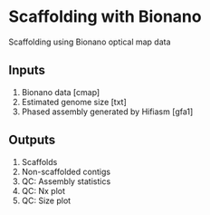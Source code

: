 # Scaffolding with Bionano

Scaffolding using Bionano optical map data

## Inputs

1. Bionano data [cmap]
2. Estimated genome size [txt]
3. Phased assembly generated by Hifiasm [gfa1]

## Outputs

1. Scaffolds
2. Non-scaffolded contigs
3. QC: Assembly statistics
4. QC: Nx plot
5. QC: Size plot